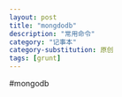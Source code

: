 ```yaml
---
layout: post
title: "mongdodb"
description: "常用命令"
category: "记事本"
category-substitution: 原创
tags: [grunt]
---
```


#mongodb












